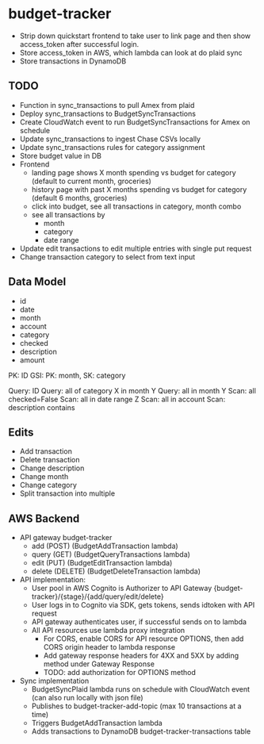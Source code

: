 # budget-tracker
- Strip down quickstart frontend to take user to link page and then show access_token after successful login.
- Store access_token in AWS, which lambda can look at do plaid sync
- Store transactions in DynamoDB

## TODO
- Function in sync_transactions to pull Amex from plaid
- Deploy sync_transactions to BudgetSyncTransactions
- Create CloudWatch event to run BudgetSyncTransactions for Amex on schedule
- Update sync_transactions to ingest Chase CSVs locally
- Update sync_transactions rules for category assignment
- Store budget value in DB
- Frontend
	- landing page shows X month spending vs budget for category (default to current month, groceries)
	- history page with past X  months spending vs budget for category (default 6 months, groceries)
	- click into budget, see all transactions in category, month combo
	- see all transactions by
		- month 
		- category
		- date range
- Update edit transactions to edit multiple entries with single put request
- Change transaction category to select from text input

## Data Model
- id 
- date
- month
- account
- category
- checked
- description
- amount

PK: ID
GSI: PK: month, SK: category

Query: ID
Query: all of category X in month Y
Query: all in month Y
Scan: all checked=False
Scan: all in date range Z
Scan: all in account
Scan: description contains


## Edits
- Add transaction
- Delete transaction
- Change description
- Change month
- Change category
- Split transaction into multiple

## AWS Backend
- API gateway budget-tracker
	- add (POST) (BudgetAddTransaction lambda)
	- query (GET) (BudgetQueryTransactions lambda)
	- edit (PUT) (BudgetEditTransaction lambda)
	- delete (DELETE) (BudgetDeleteTransaction lambda)
- API implementation:
	- User pool in AWS Cognito is Authorizer to API Gateway {budget-tracker}/{stage}/{add/query/edit/delete}
	- User logs in to Cognito via SDK, gets tokens, sends idtoken with API request
	- API gateway authenticates user, if successful sends on to lambda
	- All API resources use lambda proxy integration
		- For CORS, enable CORS for API resource OPTIONS, then add CORS origin header to lambda response
		- Add gateway response headers for 4XX and 5XX by adding method under Gateway Response
		- TODO: add authorization for OPTIONS method
- Sync implementation
	- BudgetSyncPlaid lambda runs on schedule with CloudWatch event (can also run locally with json file)
	- Publishes to budget-tracker-add-topic (max 10 transactions at a time)
	- Triggers BudgetAddTransaction lambda
	- Adds transactions to DynamoDB budget-tracker-transactions table
